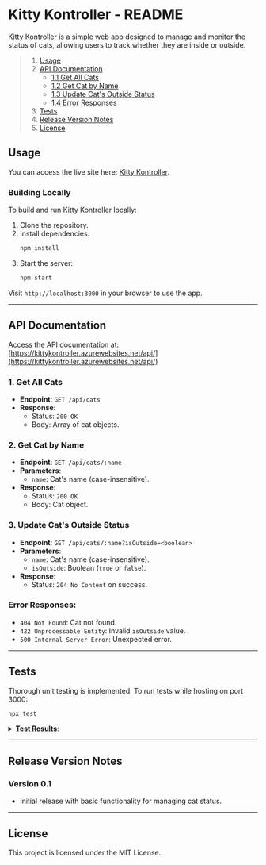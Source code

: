 # Kitty Kontroller - README

Kitty Kontroller is a simple web app designed to manage and monitor the status of cats, allowing users to track whether they are inside or outside.

> 1. [Usage](#usage)
> 2. [API Documentation](#api-documentation)
>    - [1.1 Get All Cats](#1-get-all-cats)
>    - [1.2 Get Cat by Name](#2-get-cat-by-name)
>    - [1.3 Update Cat's Outside Status](#3-update-cats-outside-status)
>    - [1.4 Error Responses](#error-responses)
> 3. [Tests](#tests)
> 4. [Release Version Notes](#release-version-notes)
> 5. [License](#license)


## Usage

You can access the live site here: [Kitty Kontroller](https://kittykontroller.azurewebsites.net).

### Building Locally
To build and run Kitty Kontroller locally:
1. Clone the repository.
2. Install dependencies:
   ```bash
   npm install
   ```
3. Start the server:
   ```bash
   npm start
   ```

Visit `http://localhost:3000` in your browser to use the app.

---

## API Documentation
Access the API documentation at: [https://kittykontroller.azurewebsites.net/api/](https://kittykontroller.azurewebsites.net/api/)

### 1. **Get All Cats**
- **Endpoint**: `GET /api/cats`
- **Response**: 
  - Status: `200 OK`
  - Body: Array of cat objects.

### 2. **Get Cat by Name**
- **Endpoint**: `GET /api/cats/:name`
- **Parameters**: 
  - `name`: Cat's name (case-insensitive).
- **Response**:
  - Status: `200 OK`
  - Body: Cat object.

### 3. **Update Cat's Outside Status**
- **Endpoint**: `GET /api/cats/:name?isOutside=<boolean>`
- **Parameters**:
  - `name`: Cat's name (case-insensitive).
  - `isOutside`: Boolean (`true` or `false`).
- **Response**:
  - Status: `204 No Content` on success.

### Error Responses:
- `404 Not Found`: Cat not found.
- `422 Unprocessable Entity`: Invalid `isOutside` value.
- `500 Internal Server Error`: Unexpected error.

---

## Tests
Thorough unit testing is implemented. To run tests while hosting on port 3000:
```bash
npx test
```



<details>
<summary><b><u>Test Results</u></b>:</summary>
<pre style="font-family: monospace;">

<h4> Fetch Operations: </h4>
- <span style="color: green;">&#x2705;</span> **Fetches all cats** — _34ms_
- <span style="color: green;">&#x2705;</span> **Fetches a specific cat** — _3ms_
- <span style="color: green;">&#x2705;</span> **Handles invalid cat names** — _64ms_
- <span style="color: green;">&#x2705;</span> **Handles unknown parameters gracefully** — _2ms_
- <span style="color: green;">&#x2705;</span> **Case-insensitive for cat names** — _2ms_
- <span style="color: green;">&#x2705;</span> **Returns correct headers** — _3ms_

<h4> Update Operations: </h4>
- <span style="color: green;">&#x2705;</span> **Updates cat outside status** — _7ms_
- <span style="color: green;">&#x2705;</span> **Handles invalid `isOutside` values** — _5ms_
- <span style="color: green;">&#x2705;</span> **Handles concurrent updates correctly** — _7ms_
- <span style="color: green;">&#x2705;</span> **Toggles outside status multiple times** — _19ms_
- <span style="color: green;">&#x2705;</span> **Handles idempotent updates** — _4ms_
- <span style="color: green;">&#x2705;</span> **Sets all cats to outside status** — _6ms_

---


- **Test Suites**: <span style="color: green;">1 passed</span>, 1 total
- **Tests**: <span style="color: green;">12 passed</span>, 12 total

</pre>
</details>

---

## Release Version Notes

### Version 0.1
- Initial release with basic functionality for managing cat status.

---

## License

This project is licensed under the MIT License.